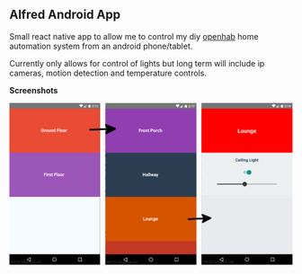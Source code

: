 ## Alfred Android App

Small react native app to allow me to control my diy [openhab](http://www.openhab.org/) home automation system from an android phone/tablet.

Currently only allows for control of lights but long term will include ip cameras, motion detection and temperature controls.

**Screenshots**

![Basic App Flow](/images/BasicFlow.png?raw=true "Basic App Flow")
